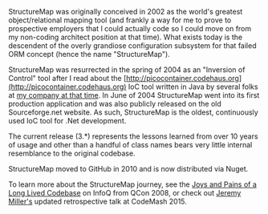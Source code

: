 <!--Title: History-->
<!--Url: history-->


StructureMap was originally conceived in 2002 as the world's greatest object/relational mapping tool (and frankly a way for me to
prove to prospective employers that I could actually code so I could move on from my non-coding architect position at that time). 
What exists today is the descendent of the overly grandiose configuration subsystem for that failed ORM concept (hence the name "StructureMap").

StructureMap was resurrected in the spring of 2004 as an "Inversion of Control" tool after I read about the [http://picocontainer.codehaus.org](http://picocontainer.codehaus.org) IoC tool written in Java by several folks at [my company at that time](http://www.thoughtworks.com). In June of 2004 StructureMap went into its first production application and was also publicly
released on the old Sourceforge.net website. As such, StructureMap is the oldest, continuously used IoC tool for .Net development.

The current release (3.*) represents the lessons learned from over 10 years of usage and other than a handful of class names bears very little
internal resemblance to the original codebase.

StructureMap moved to GitHub in 2010 and is now distributed via Nuget. 

To learn more about the StructureMap journey, see the [Joys and Pains of a Long Lived Codebase](http://www.infoq.com/presentations/Lessons-Learned-Jeremy-Miller) on InfoQ from QCon 2008, or check out
[Jeremy Miller's](http://twitter.com/jeremydmiller) updated retrospective talk at CodeMash 2015.
